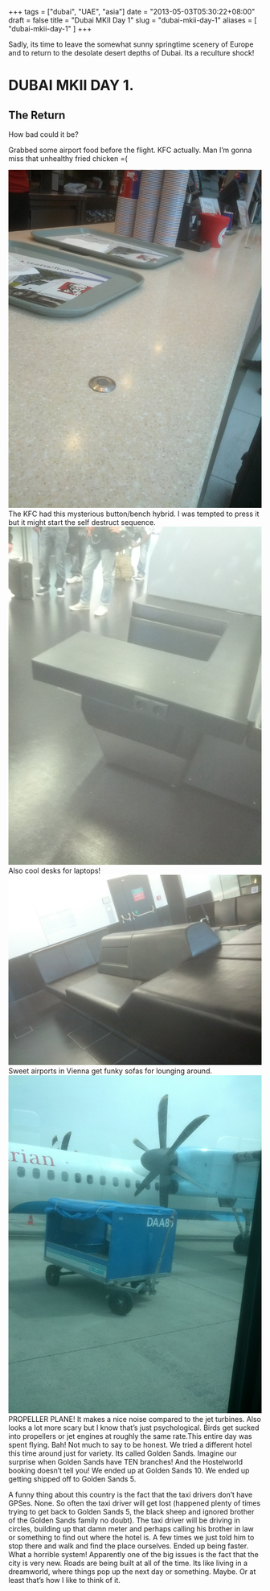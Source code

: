 +++
tags = ["dubai", "UAE", "asia"]
date = "2013-05-03T05:30:22+08:00"
draft = false
title = "Dubai MKII Day 1"
slug = "dubai-mkii-day-1"
aliases = [
	"dubai-mkii-day-1"
]
+++

Sadly, its time to leave the somewhat sunny springtime scenery of Europe and to return to the desolate desert depths of Dubai. Its a reculture shock!


# DUBAI MKII DAY 1.


## The Return

How bad could it be?

Grabbed some airport food before the flight. KFC actually. Man I’m gonna miss that unhealthy fried chicken =(


![The KFC had this mysterious button/bench hybrid. I was tempted to press it but it might start the self destruct sequence.](/images/2013/05/img_20130502_100756.jpg)The KFC had this mysterious button/bench hybrid. I was tempted to press it but it might start the self destruct sequence.
![Also cool desks for laptops!](/images/2013/05/img_20130502_130137.jpg)Also cool desks for laptops!
![Sweet airports in Vienna get funky sofas for lounging around.](/images/2013/05/img_20130502_130014.jpg)Sweet airports in Vienna get funky sofas for lounging around.
![PROPELLER PLANE! It makes a nice noise compared to the jet turbines. Also looks a lot more scary but I know that's just psychological. Birds get sucked into propellers or jet engines at roughly the same rate.](/images/2013/05/img_20130502_111231.jpg)PROPELLER PLANE! It makes a nice noise compared to the jet turbines. Also looks a lot more scary but I know that’s just psychological. Birds get sucked into propellers or jet engines at roughly the same rate.This entire day was spent flying. Bah! Not much to say to be honest. We tried a different hotel this time around just for variety. Its called Golden Sands. Imagine our surprise when Golden Sands have TEN branches! And the Hostelworld booking doesn’t tell you! We ended up at Golden Sands 10. We ended up getting shipped off to Golden Sands 5.

A funny thing about this country is the fact that the taxi drivers don’t have GPSes. None. So often the taxi driver will get lost (happened plenty of times trying to get back to Golden Sands 5, the black sheep and ignored brother of the Golden Sands family no doubt). The taxi driver will be driving in circles, building up that damn meter and perhaps calling his brother in law or something to find out where the hotel is. A few times we just told him to stop there and walk and find the place ourselves. Ended up being faster. What a horrible system! Apparently one of the big issues is the fact that the city is very new. Roads are being built at all of the time. Its like living in a dreamworld, where things pop up the next day or something. Maybe. Or at least that’s how I like to think of it.



